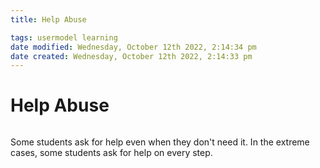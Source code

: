 ```yaml
---
title: Help Abuse

tags: usermodel learning
date modified: Wednesday, October 12th 2022, 2:14:34 pm
date created: Wednesday, October 12th 2022, 2:14:33 pm
---
```


# Help Abuse
```toc
```

Some students ask for help even when they don't need it. In the extreme cases, some students ask for help on every step.

